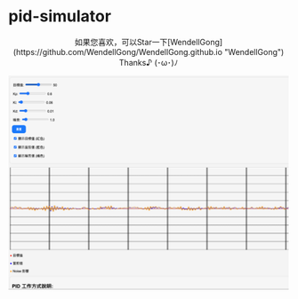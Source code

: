 # pid-simulator
<center>如果您喜欢，可以Star一下[WendellGong](https://github.com/WendellGong/WendellGong.github.io "WendellGong")</center>
<center>Thanks♪ (･ω･)ﾉ</center>

![demo 1.1.0](pic/demo.png)

